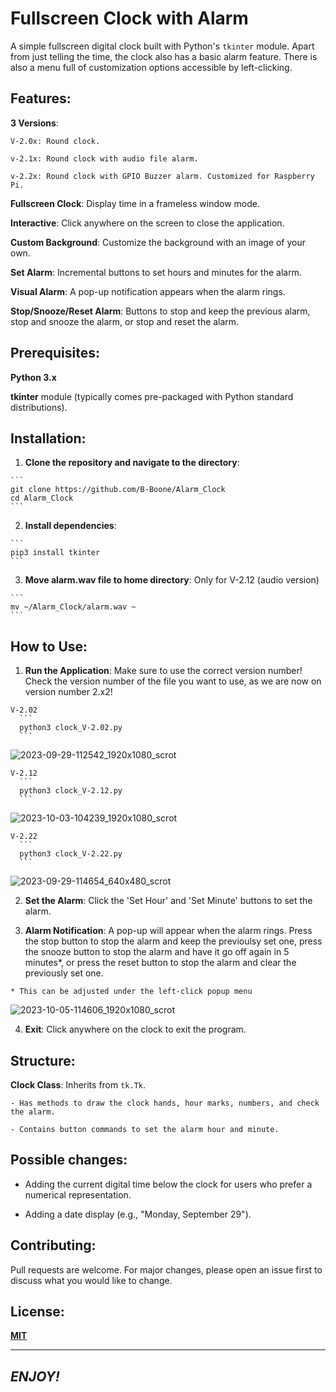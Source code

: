 # Fullscreen Clock with Alarm

  A simple fullscreen digital clock built with Python's `tkinter` module. Apart from just telling the time, the clock also has a basic alarm feature. There is also a menu full of customization options accessible by left-clicking.

## Features:

  **3 Versions**:

    V-2.0x: Round clock.

    v-2.1x: Round clock with audio file alarm.

    v-2.2x: Round clock with GPIO Buzzer alarm. Customized for Raspberry Pi.

  **Fullscreen Clock**: Display time in a frameless window mode.

  **Interactive**: Click anywhere on the screen to close the application.

  **Custom Background**: Customize the background with an image of your own.

  **Set Alarm**: Incremental buttons to set hours and minutes for the alarm.

  **Visual Alarm**: A pop-up notification appears when the alarm rings.

  **Stop/Snooze/Reset Alarm**: Buttons to stop and keep the previous alarm, stop and snooze the alarm, or stop and reset the alarm.

## Prerequisites:

  **Python 3.x**

  **tkinter** module (typically comes pre-packaged with Python standard distributions).

## Installation:

  1. **Clone the repository and navigate to the directory**:

    ```
    git clone https://github.com/B-Boone/Alarm_Clock
    cd Alarm_Clock
    ```

  2. **Install dependencies**:

    ```
    pip3 install tkinter
    ```

  3. **Move alarm.wav file to home directory**: Only for V-2.12 (audio version)

    ```
    mv ~/Alarm_Clock/alarm.wav ~
    ```

## How to Use: 

  1. **Run the Application**: Make sure to use the correct version number! Check the version number of the file you want to use, as we are now on version number 2.x2!

    V-2.02
      ```
      python3 clock_V-2.02.py
      ```

![2023-09-29-112542_1920x1080_scrot](https://github.com/B-Boone/Alarm_Clock/assets/101531474/4300af78-4376-4d57-8db2-e8a3c194d26f)

    V-2.12
      ```
      python3 clock_V-2.12.py
      ```

![2023-10-03-104239_1920x1080_scrot](https://github.com/B-Boone/Alarm_Clock/assets/101531474/6c2c4981-83bd-4ed7-adcf-7ea2d02f100a)

    V-2.22
      ```
      python3 clock_V-2.22.py
      ```

![2023-09-29-114654_640x480_scrot](https://github.com/B-Boone/Alarm_Clock/assets/101531474/1a1fb150-cc61-48be-96fe-14b0fbe9dc59)

  2. **Set the Alarm**: Click the 'Set Hour' and 'Set Minute' buttons to set the alarm.

  3. **Alarm Notification**: A pop-up will appear when the alarm rings. Press the stop button to stop the alarm and keep the previoulsy set one, press the snooze button to stop the alarm and have it go off again in 5 minutes*, or press the reset button to stop the alarm and clear the previously set one.

    * This can be adjusted under the left-click popup menu

![2023-10-05-114606_1920x1080_scrot](https://github.com/B-Boone/Alarm_Clock/assets/101531474/60132f30-85ed-45ce-83e4-61039501448f)

  4. **Exit**: Click anywhere on the clock to exit the program.

## Structure:

  **Clock Class**: Inherits from `tk.Tk`.

    - Has methods to draw the clock hands, hour marks, numbers, and check the alarm.

    - Contains button commands to set the alarm hour and minute.

## Possible changes:

  - Adding the current digital time below the clock for users who prefer a numerical representation.

  - Adding a date display (e.g., "Monday, September 29").

## Contributing:

  Pull requests are welcome. For major changes, please open an issue first to discuss what you would like to change.

## License:

  **[MIT](https://choosealicense.com/licenses/mit/)**

---

## *ENJOY!*
